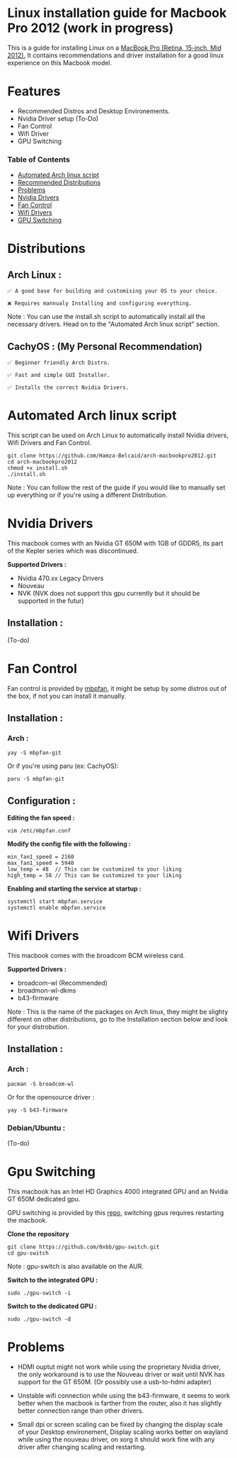 # Linux installation guide for Macbook Pro 2012 (work in progress)

This is a guide for installing Linux on a [MacBook Pro (Retina, 15-inch, Mid 2012).](https://support.apple.com/en-us/112576 "MacBook Pro (Retina, 15-inch, Mid 2012)")
It contains recommendations and driver installation for a good linux experience on this Macbook model.

# Features

- Recommended Distros and Desktop Environements.
- Nvidia Driver setup (To-Do)
- Fan Control
- Wifi Driver
- GPU Switching

### Table of Contents
- [Automated Arch linux script](#Automated-Arch-linux-script)
- [Recommended Distributions](#Recommended-Distributions)
- [Problems](#Problems)
- [Nvidia Drivers](#Nvidia-Drivers)
- [Fan Control](#Fan-Control)
- [Wifi Drivers](#Wifi-Drivers)
- [GPU Switching](#GPU-Switching)

# Distributions

## Arch Linux :

    ✅ A good base for building and customising your OS to your choice.
    
    ❌ Requires mannualy Installing and configuring everything.
    
Note : You can use the install.sh script to automatically install all the necessary drivers.
Head on to the "Automated Arch linux script" section.

## CachyOS : (My Personal Recommendation)

    ✅ Beginner friendly Arch Distro.

    ✅ Fast and simple GUI Installer.

    ✅ Installs the correct Nvidia Drivers.
    
# Automated Arch linux script

This script can be used on Arch Linux to automatically install Nvidia drivers, Wifi Drivers and Fan Control.

```
git clone https://github.com/Hamza-Belcaid/arch-macbookpro2012.git
cd arch-macbookpro2012
chmod +x install.sh 
./install.sh 
```    

Note : You can follow the rest of the guide if you would like to manually set up everything or if you're using a different Distribution.

# Nvidia Drivers

This macbook comes with an Nvidia GT 650M with 1GB of GDDR5, its part of the Kepler series which was discontinued. 

**Supported Drivers :**

- Nvidia 470.xx Legacy Drivers
- Nouveau
- NVK (NVK does not support this gpu currently but it should be supported in the futur)

## Installation :

(To-do)

# Fan Control

Fan control is provided by [mbpfan](https://github.com/linux-on-mac/mbpfan), it might be setup by some distros out of the box, if not you can install it manually.

## Installation :

### Arch :
```
yay -S mbpfan-git

```
Or if you're using paru (ex: CachyOS):
```
paru -S mbpfan-git
```
## Configuration :

**Editing the fan speed :**

```
vim /etc/mbpfan.conf
```

**Modify the config file with the following :**

```
min_fan1_speed = 2160
max_fan1_speed = 5940
low_temp = 48  // This can be customized to your liking
high_temp = 58 // This can be customized to your liking
```

**Enabling and starting the service at startup :**

```
systemctl start mbpfan.service
systemctl enable mbpfan.service
```

# Wifi Drivers

This macbook comes with the broadcom BCM wireless card.

**Supported Drivers :**

- broadcom-wl (Recommended)
- broadmon-wl-dkms
- b43-firmware

Note : This is the name of the packages on Arch linux, they might be slighty different on other distributions, go to the Installation section below and look for your distrobution.

## Installation :

### Arch :

```
pacman -S broadcom-wl
```

Or  for the opensource driver :

```
yay -S b43-firmware
```
### Debian/Ubuntu :

(To-do)

# Gpu Switching
This macbook has an Intel HD Graphics 4000 integrated GPU and an Nvidia GT 650M dedicated gpu.

GPU switching is provided by this [repo](https://github.com/0xbb/gpu-switch), switching gpus requires restarting the macbook.

**Clone the repository**

```
git clone https://github.com/0xbb/gpu-switch.git
cd gpu-switch
```
Note : gpu-switch is also available on the AUR.

**Switch to the integrated GPU :**

```
sudo ./gpu-switch -i
```

**Switch to the dedicated GPU :**

```
sudo ./gpu-switch -d
```

# Problems

- HDMI ouptut might not work while using the proprietary Nvidia driver, the only workaround is to use the Nouveau driver or wait until NVK has support for the GT 650M.
(Or possibly use a usb-to-hdmi adapter)

- Unstable wifi connection while using the b43-firmware, it seems to work better when the macbook is farther from the router, also it has slightly better connection range than other drivers.

- Small dpi or screen scaling can be fixed by changing the display scale of your Desktop environement, Display scaling works better on wayland while using the nouveau driver, on xorg it should work fine with any driver after changing scaling and restarting.

